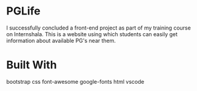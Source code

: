 # PGLife
I successfully concluded a front-end project as part of my training course on Internshala.
This is a website using which students can easily get information about available PG's near them.
# Built With
bootstrap
css
font-awesome
google-fonts
html
vscode
